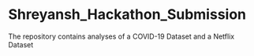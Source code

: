 # Shreyansh_Hackathon_Submission
The repository contains analyses of a COVID-19 Dataset and a Netflix Dataset
